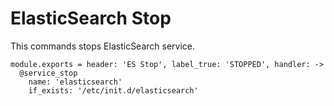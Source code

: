 
# ElasticSearch Stop

This commands stops ElasticSearch service.

    module.exports = header: 'ES Stop', label_true: 'STOPPED', handler: ->
      @service_stop
        name: 'elasticsearch'
        if_exists: '/etc/init.d/elasticsearch'
